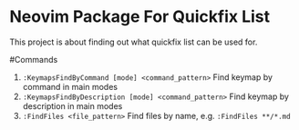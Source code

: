 # Neovim Package For Quickfix List

This project is about finding out what quickfix list can be used for.

#Commands

1. `:KeymapsFindByCommand [mode] <command_pattern>` Find keymap by command in main modes
2. `:KeymapsFindByDescription [mode] <command_pattern>` Find keymap by description in main modes
3. `:FindFiles <file_pattern>` Find files by name, e.g. `:FindFiles **/*.md`
